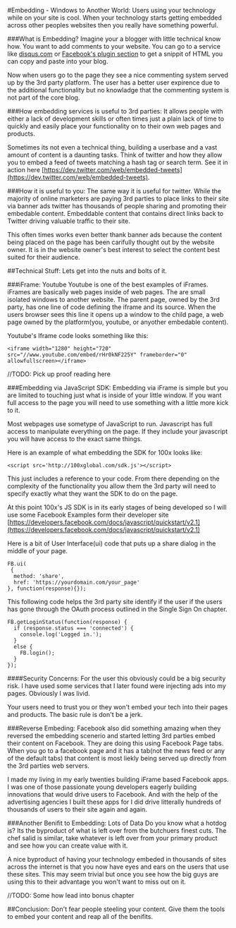 #Embedding - Windows to Another World:
Users using your technology while on your site is cool. When your technology starts getting embedded across other peoples websites then you really have something powerful.

###What is Embedding?
Imagine your a blogger with little technical know how. You want to add comments to your website. You can go to a service like [disqus.com](https://disqus.com) or [Facebook's plugin section](https://developers.facebook.com/docs/plugins/comments/) to get a snippit of HTML you can copy and paste into your blog.

Now when users go to the page they see a nice commenting system served up by the 3rd party platform. The user has a better user expirence due to the additional functionality but no knowladge that the commenting system is not part of the core blog.

###How embedding services is useful to 3rd parties:
It allows people with either a lack of development skills or often times just a plain lack of time to quickly and easily place your functionality on to their own web pages and products.

Sometimes its not even a technical thing, building a userbase and a vast amount of content is a daunting tasks. Think of twitter and how they allow you to embed a feed of tweets matching a hash tag or search term. See it in action here [https://dev.twitter.com/web/embedded-tweets](https://dev.twitter.com/web/embedded-tweets).


###How it is useful to you:
The same way it is useful for twitter. While the majority of online marketers are paying 3rd parties to place links to their site via banner ads twitter has thousands of people sharing and promoting their embedable content. Embeddable content that contains direct links back to Twitter driving valuable traffic to their site.

This often times works even better thank banner ads because the content being placed on the page has been carifully thought out by the website owner. It is in the website owner's best interest to select the content best suited for their audience.

##Technical Stuff:
Lets get into the nuts and bolts of it.

###iFrame: Youtube
Youtube is one of the best examples of iFrames. iFrames are basically web pages inside of web pages. The are small isolated windows to another website. The parent page, owned by the 3rd party, has one line of code defining the iframe and its source. When the users browser sees this line it opens up a window to the child page, a web page owned by the platform(you, youtube, or anyother embedable content).

Youtube's Iframe code looks something like this:

```
<iframe width="1280" height="720" src="//www.youtube.com/embed/rHr0kNF225Y" frameborder="0" allowfullscreen></iframe>
```
//TODO: Pick up proof reading here

###Embedding via JavaScript SDK:
Embedding via iFrame is simple but you are limited to touching just what is inside of your little window. If you want full access to the page you will need to use something with a little more kick to it.

Most webpages use sometype of JavaScript to run. Javascript has full access to manipulate everything on the page. If they include your javascript you will have access to the exact same things.

Here is an example of what embedding the SDK for 100x looks like:

```<script src='http://100xglobal.com/sdk.js'></script>```

This just includes a reference to your code. From there depending on the complexity of the functionality you allow them the 3rd party will need to specify exactly what they want the SDK to do on the page.

At this point 100x's JS SDK is in its early stages of being developed so I will use some Facebook Examples form their developer site [https://developers.facebook.com/docs/javascript/quickstart/v2.1](https://developers.facebook.com/docs/javascript/quickstart/v2.1)

Here is a bit of User Interface(ui) code that puts up a share dialog in the middle of your page.
```
FB.ui(
 {
  method: 'share',
  href: 'https://yourdomain.com/your_page'
}, function(response){});
```

This following code helps the 3rd party site identify if the user if the users has gone through the OAuth process outlined in the Single Sign On chapter.

```
FB.getLoginStatus(function(response) {
  if (response.status === 'connected') {
    console.log('Logged in.');
  }
  else {
    FB.login();
  }
});
```

####Security Concerns:
For the user this obviously could be a big security risk. I have used some services that I later found were injecting ads into my pages. Obviously I was livid.

Your users need to trust you or they won't embed your tech into their pages and products. The basic rule is don't be a jerk.


###Reverse Embeding:
Facebook also did something amazing when they reversed the embedding scenerio and started letting 3rd parties embed their content on Facebook. They are doing this using Facebook Page tabs. When you go to a facebook page and it has a tab(not the news feed or any of the default tabs) that content is most liekly being served up directly from the 3rd parties web servers.

I made my living in my early twenties building iFrame based Facebook apps. I was one of those passionate young developers eagerly building innovations that would drive users to Facebook. And with the help of the advertising agencies I built these apps for I did drive litterally hundreds of thousands of users to their site again and again.

###Another Benifit to Embedding: Lots of Data
Do you know what a hotdog is? Its the byproduct of what is left over from the butchuers finest cuts. The chef salid is similar, take whatever is left over from your primary product and see how you can create value with it.

A nice byproduct of having your technology embeded in thousands of sites across the internet is that you now have eyes and ears on the users that use these sites. This may seem trivial but once you see how the big guys are using this to their advantage you won't want to miss out on it.

//TODO: Some how lead into bonus chapter

##Conclusion:
Don't fear people steeling your content. Give them the tools to embed your content and reap all of the benifits.
